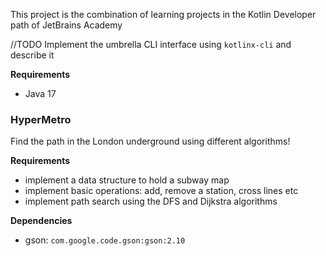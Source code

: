 This project is the combination of learning projects in the Kotlin Developer path of JetBrains Academy

//TODO Implement the umbrella CLI interface using ```kotlinx-cli``` and describe it

**Requirements**
- Java 17

### HyperMetro

Find the path in the London underground using different algorithms!

**Requirements**
- implement a data structure to hold a subway map
- implement basic operations: add, remove a station, cross lines etc
- implement path search using the DFS and Dijkstra algorithms

**Dependencies**
- gson: ```com.google.code.gson:gson:2.10```